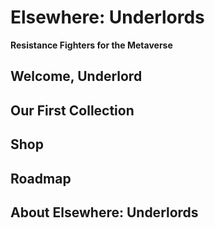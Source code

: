 # Elsewhere: Underlords
**Resistance Fighters for the Metaverse**

## Welcome, Underlord

## Our First Collection

## Shop

## Roadmap

## About Elsewhere: Underlords
